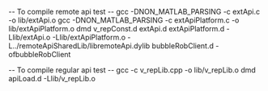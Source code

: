 -- To compile remote api test --
    gcc -DNON_MATLAB_PARSING -c extApi.c -o lib/extApi.o
    gcc -DNON_MATLAB_PARSING -c extApiPlatform.c -o lib/extApiPlatform.o
    dmd v_repConst.d extApi.d extApiPlatform.d -Llib/extApi.o -Llib/extApiPlatform.o -L../remoteApiSharedLib/libremoteApi.dylib bubbleRobClient.d -ofbubbleRobClient

-- To compile regular api test --
    gcc -c v_repLib.cpp -o lib/v_repLib.o
    dmd apiLoad.d -Llib/v_repLib.o
